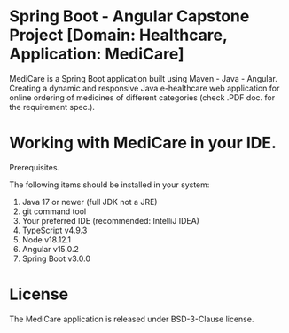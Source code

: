 # Spring Boot - Angular Capstone Project [Domain: Healthcare, Application: MediCare]

MediCare is a Spring Boot application built using Maven - Java - Angular. 
Creating a dynamic and responsive Java e-healthcare web application for online ordering of medicines of different categories
(check .PDF doc. for the requirement spec.).

# Working with MediCare in your IDE.

Prerequisites.

The following items should be installed in your system:

1. Java 17 or newer (full JDK not a JRE)
2. git command tool
3. Your preferred IDE (recommended: IntelliJ IDEA)
4. TypeScript v4.9.3
5. Node v18.12.1
6. Angular v15.0.2
7. Spring Boot v3.0.0


# License

The MediCare application is released under BSD-3-Clause license.




